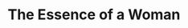 ---
layout: shop
title: The Essence of a Woman
description: Quote taken from the book Captivating by John and Stasi Elridge
size: 4x6, 8x10, 11x17, 36x48 
type: typography
category: shop
image: beauty.jpg
price: $99.99
---